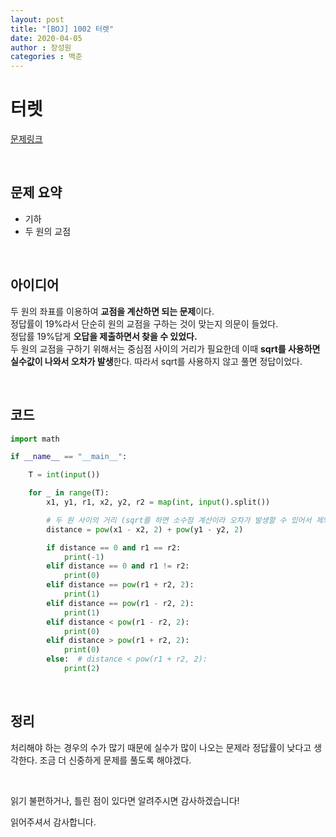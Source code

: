 ```yaml
---
layout: post
title: "[BOJ] 1002 터렛"
date: 2020-04-05
author : 장성원
categories : 백준
---
```


# 터렛

[문제링크](https://www.acmicpc.net/problem/1002)

<br>

## 문제 요약

- 기하
- 두 원의 교점

<br>

## 아이디어

두 원의 좌표를 이용하여 **교점을 계산하면 되는 문제**이다.  
정답률이 19%라서 단순히 원의 교점을  구하는 것이 맞는지 의문이 들었다.   
정답률 19%답게 **오답을 제출하면서 찾을 수 있었다.**    
두 원의 교점을 구하기 위해서는 중심점 사이의 거리가 필요한데 이때 **sqrt를 사용하면 실수값이 나와서 오차가 발생**한다. 따라서 sqrt를 사용하지 않고 풀면 정답이었다.  

<br>

## 코드

```python
import math

if __name__ == "__main__":

    T = int(input())

    for _ in range(T):
        x1, y1, r1, x2, y2, r2 = map(int, input().split())

        # 두 원 사이의 거리 (sqrt를 하면 소수점 계산이라 오차가 발생할 수 있어서 제외)
        distance = pow(x1 - x2, 2) + pow(y1 - y2, 2)

        if distance == 0 and r1 == r2:
            print(-1)
        elif distance == 0 and r1 != r2:
            print(0)
        elif distance == pow(r1 + r2, 2):
            print(1)
        elif distance == pow(r1 - r2, 2):
            print(1)
        elif distance < pow(r1 - r2, 2):
            print(0)
        elif distance > pow(r1 + r2, 2):
            print(0)
        else:  # distance < pow(r1 + r2, 2):
            print(2)

```

<br>

## 정리

처리해야 하는 경우의 수가 많기 때문에 실수가 많이 나오는 문제라 정답률이 낮다고 생각한다. 조금 더 신중하게 문제를 풀도록 해야겠다.

 <br>

읽기 불편하거나, 틀린 점이 있다면 알려주시면 감사하겠습니다!

읽어주셔서 감사합니다.